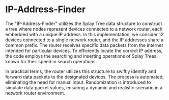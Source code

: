 # IP-Address-Finder
The "IP-Address-Finder" utilizes the Splay Tree data structure to construct a tree where nodes represent devices connected to a network router, each embedded with a unique IP address. In this implementation, we consider 12 devices connected to a single network router, and the IP addresses share a common prefix. The router receives specific data packets from the internet intended for particular devices. To efficiently locate the correct IP address, the code employs the searching and inserting operations of Splay Trees, known for their speed in search operations.

In practical terms, the router utilizes this structure to swiftly identify and forward data packets to the designated devices. The process is automated, eliminating the need for manual input. Randomization is introduced to simulate data packet values, ensuring a dynamic and realistic scenario in a network router environment.
